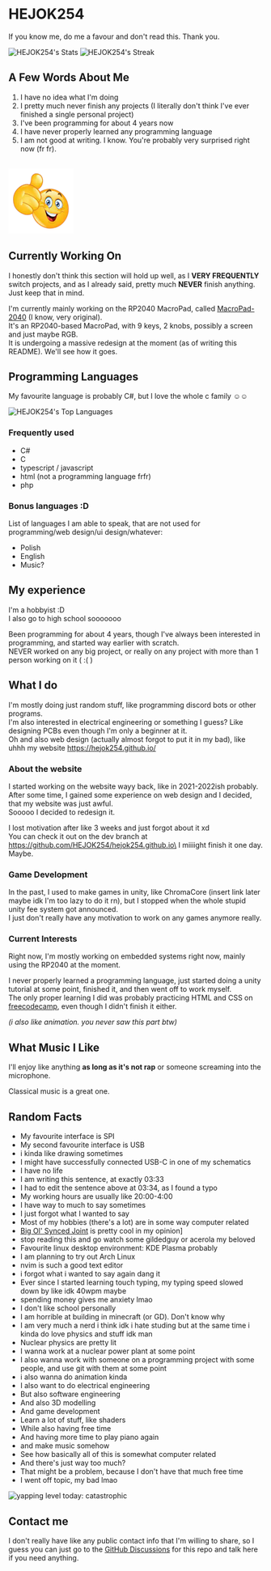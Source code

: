# HEJOK254

If you know me, do me a favour and don't read this. Thank you.

![HEJOK254's Stats](https://github-readme-stats.vercel.app/api?username=HEJOK254&theme=tokyonight&show_icons=true&hide_border=true&count_private=true)
![HEJOK254's Streak](https://github-readme-streak-stats.herokuapp.com/?user=HEJOK254&theme=tokyonight&hide_border=true)

## A Few Words About Me
1. I have no idea what I'm doing
2. I pretty much never finish any projects (I literally don't think I've ever finished a single personal project)
3. I've been programming for about 4 years now
4. I have never properly learned any programming language
5. I am not good at writing. I know. You're probably very surprised right now (fr fr).

<br><img src="thumbup.webp" alt="Thumb Up Emoji" width="128px" height="128px">

## Currently Working On
I honestly don't think this section will hold up well, as I **VERY FREQUENTLY** switch projects, and as I already said, pretty much **NEVER** finish anything.\
Just keep that in mind.

I'm currently mainly working on the RP2040 MacroPad, called [MacroPad-2040](https://github.com/HEJOK254/MacroPad-2040) (I know, very original).\
It's an RP2040-based MacroPad, with 9 keys, 2 knobs, possibly a screen and just maybe RGB.\
It is undergoing a massive redesign at the moment (as of writing this README). We'll see how it goes.

## Programming Languages
My favourite language is probably C#, but I love the whole c family ☺️☺️

![HEJOK254's Top Languages](https://github-readme-stats.vercel.app/api/top-langs/?username=HEJOK254&theme=tokyonight&show_icons=true&hide_border=true&layout=compact)

### Frequently used
- C#
- C
- typescript / javascript
- html (not a programming language frfr)
- php

### Bonus languages :D
List of languages I am able to speak, that are not used for programming/web design/ui design/whatever:
- Polish
- English
- Music?

## My experience
I'm a hobbyist :D\
I also go to high school sooooooo

Been programming for about 4 years, though I've always been interested in programming, and started way earlier with scratch.\
NEVER worked on any big project, or really on any project with more than 1 person working on it ( :( )

## What I do
I'm mostly doing just random stuff, like programming discord bots or other programs.\
I'm also interested in electrical engineering or something I guess? Like designing PCBs even though I'm only a beginner at it.\
Oh and also web design (actually almost forgot to put it in my bad), like uhhh my website https://hejok254.github.io/

### About the website
I started working on the website wayy back, like in 2021-2022ish probably.\
After some time, I gained some experience on web design and I decided, that my website was just awful.\
Sooooo I decided to redesign it.

I lost motivation after like 3 weeks and just forgot about it xd\
You can check it out on the dev branch at https://github.com/HEJOK254/hejok254.github.io\
I miiiight finish it one day. Maybe.

### Game Development
In the past, I used to make games in unity, like ChromaCore (insert link later maybe idk I'm too lazy to do it rn), but I stopped when the whole stupid unity fee system got announced.\
I just don't really have any motivation to work on any games anymore really.

### Current Interests
Right now, I'm mostly working on embedded systems right now, mainly using the RP2040 at the moment.

I never properly learned a programming language, just started doing a unity tutorial at some point, finished it, and then went off to work myself.\
The only proper learning I did was probably practicing HTML and CSS on [freecodecamp](https://www.freecodecamp.org/), even though I didn't finish it either.

*(i also like animation. you never saw this part btw)*

## What Music I Like
I'll enjoy like anything **as long as it's not rap** or someone screaming into the microphone.

Classical music is a great one.

## Random Facts
- My favourite interface is SPI
- My second favourite interface is USB
- i kinda like drawing sometimes
- I might have successfully connected USB-C in one of my schematics
- I have no life
- I am writing this sentence, at exactly 03:33
- I had to edit the sentence above at 03:34, as I found a typo
- My working hours are usually like 20:00-4:00
- I have way to much to say sometimes
- I just forgot what I wanted to say
- Most of my hobbies (there's a lot) are in some way computer related
- [Big Ol' Synced Joint](https://youtu.be/CBge8fYK40o?si=WrMUoFY2lmZ7Zjz4) is pretty cool in my opinion]
- stop reading this and go watch some gildedguy or acerola my beloved
- Favourite linux desktop environment: KDE Plasma probably
- I am planning to try out Arch Linux
- nvim is such a good text editor
- i forgot what i wanted to say again dang it
- Ever since I started learning touch typing, my typing speed slowed down by like idk 40wpm maybe
- spending money gives me anxiety lmao
- I don't like school personally
- I am horrible at building in minecraft (or GD). Don't know why
- I am very much a nerd i think idk i hate studing but at the same time i kinda do love physics and stuff idk man
- Nuclear physics are pretty lit
- I wanna work at a nuclear power plant at some point
- I also wanna work with someone on a programming project with some people, and use git with them at some point
- i also wanna do animation kinda
- I also want to do electrical engineering
- But also software engineering
- And also 3D modelling
- And game development
- Learn a lot of stuff, like shaders
- While also having free time
- And having more time to play piano again
- and make music somehow
- See how basically all of this is somewhat computer related
- And there's just way too much?
- That might be a problem, because I don't have that much free time
- I went off topic, my bad lmao

![yapping level today: catastrophic](https://media1.tenor.com/m/4ptC4q_YQEYAAAAC/yapping-yapper.gif)

## Contact me
I don't really have like any public contact info that I'm willing to share, so I guess you can just go to the [GitHub Discussions](https://github.com/HEJOK254/HEJOK254/discussions) for this repo and talk here if you need anything.

<!--
**HEJOK254/HEJOK254** is a ✨ _special_ ✨ repository because its `README.md` (this file) appears on your GitHub profile.

Here are some ideas to get you started:

- 🔭 I’m currently working on ...
- 🌱 I’m currently learning ...
- 👯 I’m looking to collaborate on ...
- 🤔 I’m looking for help with ...
- 💬 Ask me about ...
- 📫 How to reach me: ...
- 😄 Pronouns: ...
- ⚡ Fun fact: ...
-->
